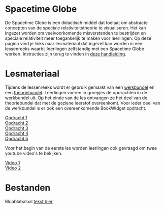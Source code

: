 # Spacetime Globe
De Spacetime Globe is een didactisch middel dat toelaat om abstracte concepten van de speciale relativiteitstheorie te visualiseren. Het kan ingezet worden om veelvoorkomende misverstanden te bestrijden en speciale relativiteit meer toegankelijk te maken voor leerlingen. Op deze pagina vind je links naar lesmateriaal dat ingezet kan worden in een lessenreeks waarbij leerlingen zelfstandig met een Spacetime Globe werken. Instructies zijn terug te vinden in [deze handleiding](Handleiding.pdf).

# Lesmateriaal
Tijdens de lessenreeks wordt er gebruik gemaakt van een [werkbundel](Ontdekkingsbundel.pdf) en een [theoriebundel](TheoriebundelFINAL-3.pdf). Leerlingen voeren in groepjes de opdrachten in de werkbundel uit. Op het einde van de les ontvangen ze het deel van de theoriebundel dat met de geziene leerstof overeenkomt. Voor ieder deel van de werkbundel is er ook een overeenkomende BookWidget opdracht. 

[Opdracht 1](https://www.bookwidgets.com/play/t:yRahNHrbxGeW2jSHRP1DFfuU-YtWR-UW3267staQF5pIR0xXMkhY)
<br />
[Opdracht 2](https://www.bookwidgets.com/play/t:FnydcK6HsAiKq_fMmiw259AJw8Wu8COD-ayo7MjgEQ1HR00zQUdL)
<br />
[Opdracht 3](https://www.bookwidgets.com/play/t:Gir2BmS-u9aOirupurVm-ZO2wRoltyjNBDD5CRpws_BGR01aUEZB)
<br />
[Opdracht 4](https://www.bookwidgets.com/play/t:13tPyye9jG7mX7aqCZHheHPc8fuokPwlBMVqYvQ-j0szR04yNDNL)
<br />
[Opdracht 5](https://www.bookwidgets.com/play/t:U51zFOo9RLzzPq0LPEXh7yBAw1oxT4LwAcXoDVvqb3xIR1pVSEg1)

Voor het begin van de eerste les worden leerlingen ook gevraagd om twee youtube video's te bekijken.

[Video 1](https://www.youtube.com/watch?v=9mZ-22AS8wI)
<br />
[Video 2](https://www.youtube.com/watch?v=1N4jNB1C-5M)

# Bestanden
Blqablabalbal [tekst hier](https://github.com/Allyson-Robert/SpaceTimeGlobe)

